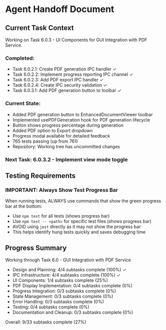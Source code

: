 # Agent Handoff Document

## Current Task Context

Working on Task 6.0.3 - UI Components for GUI Integration with PDF Service.

### Completed:
- Task 6.0.2.1: Create PDF generation IPC handler ✓
- Task 6.0.2.2: Implement progress reporting IPC channel ✓ 
- Task 6.0.2.3: Add PDF export IPC handler ✓
- Task 6.0.2.4: Create IPC security validation ✓
- Task 6.0.3.1: Add PDF generation button to toolbar ✓

### Current State:
- Added PDF generation button to EnhancedDocumentViewer toolbar
- Implemented usePDFGeneration hook for PDF generation lifecycle
- Button shows progress percentage during generation
- Added PDF option to Export dropdown
- Progress modal available for detailed feedback
- 765 tests passing (up from 761)
- Repository: Working tree has uncommitted changes

### Next Task: 6.0.3.2 - Implement view mode toggle

## Testing Requirements

### IMPORTANT: Always Show Test Progress Bar
When running tests, ALWAYS use commands that show the green progress bar at the bottom:
- Use `npm test` for all tests (shows progress bar)
- Use `npm test -- <path>` for specific test files (shows progress bar)
- AVOID using `jest` directly as it may not show the progress bar
- This helps identify hung tests quickly and saves debugging time

## Progress Summary

Working through Task 6.0 - GUI Integration with PDF Service
- Design and Planning: 4/4 subtasks complete (100%) ✓
- IPC Infrastructure: 4/4 subtasks complete (100%) ✓
- UI Components: 1/4 subtasks complete (25%)
- PDF Display Implementation: 0/4 subtasks complete (0%)
- Progress Integration: 0/3 subtasks complete (0%)
- State Management: 0/3 subtasks complete (0%)
- Error Handling: 0/3 subtasks complete (0%)
- Testing: 0/4 subtasks complete (0%)
- Documentation and Cleanup: 0/3 subtasks complete (0%)

Overall: 9/33 subtasks complete (27%) 